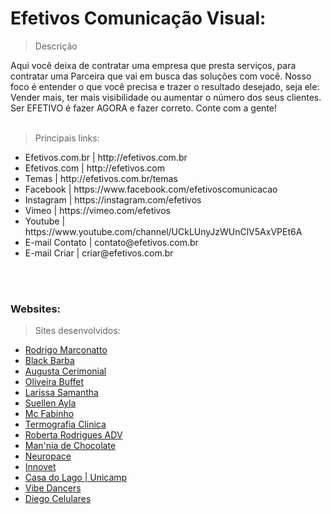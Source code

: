 # Efetivos Comunicação Visual:

> Descrição

<p>
Aqui você deixa de contratar uma empresa que presta serviços, para contratar uma Parceira que vai em busca das soluções com você. Nosso foco é entender o que você precisa e trazer o resultado desejado, seja ele: Vender mais, ter mais visibilidade ou aumentar o número dos seus clientes.
Ser EFETIVO é fazer AGORA e fazer correto.
Conte com a gente!<br><br></p>

> Principais links:
<ul>
    <li>Efetivos.com.br | http://efetivos.com.br</li>
    <li>Efetivos.com | http://efetivos.com</li>
    <li>Temas | http://efetivos.com.br/temas</li>
    <li>Facebook | https://www.facebook.com/efetivoscomunicacao</li>
    <li>Instagram | https://instagram.com/efetivos</li>
    <li>Vimeo | https://vimeo.com/efetivos</li>
    <li>Youtube | https://www.youtube.com/channel/UCkLUnyJzWUnClV5AxVPEt6A</li>
    <li>E-mail Contato | contato@efetivos.com.br</li>
    <li>E-mail Criar | criar@efetivos.com.br</li>    
</ul>
<br><br>

### Websites:
> Sites desenvolvidos:
<ul>
    <li><a href="http://rodrigomarconatto.com">Rodrigo Marconatto</a></li>
    <li><a href="http://barbeariablackbarba.com">Black Barba</a></li>
    <li><a href="http://augustacerimonial.com.br">Augusta Cerimonial</a></li>
    <li><a href="http://buffetoliveira.com.br">Oliveira Buffet</a></li>
    <li><a href="http://laasamantha.com">Larissa Samantha </a></li>
    <li><a href="http://suellenayla.com.br">Suellen Ayla </a></li>
    <li><a href="http://mcfabinho.com.br">Mc Fabinho </a></li>
    <li><a href="http://termografiaclinica.com.br">Termografia Clinica </a></li>
    <li><a href="http://robertarodriguesadvocacia.com.br">Roberta Rodrigues ADV</a></li>
    <li><a href="http://manniadechocolate.com.br">Man'nia de Chocolate </a></li>
    <li><a href="http://neuropace.com.br">Neuropace</a></li>
    <li><a href="http://innovet.com.br">Innovet </a></li>
    <li><a href="http://www.casadolago.preac.unicamp.br/">Casa do Lago | Unicamp</a></li>
    <li><a href="http://vibedancers.com.br">Vibe Dancers </a></li>
    <li><a href="http://diegocelulares.com.br">Diego Celulares </a></li>

<br><br>
